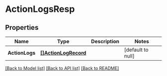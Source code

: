 # ActionLogsResp

## Properties
Name | Type | Description | Notes
------------ | ------------- | ------------- | -------------
**ActionLogs** | [**[]ActionLogRecord**](ActionLogRecord.md) |  | [default to null]

[[Back to Model list]](../README.md#documentation-for-models) [[Back to API list]](../README.md#documentation-for-api-endpoints) [[Back to README]](../README.md)


